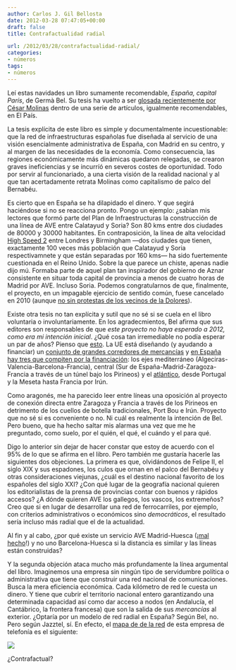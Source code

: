 ```yaml
---
author: Carlos J. Gil Bellosta
date: 2012-03-28 07:47:05+00:00
draft: false
title: Contrafactualidad radial

url: /2012/03/28/contrafactualidad-radial/
categories:
- números
tags:
- números
---
```


Leí estas navidades un libro sumamente recomendable, _España, capital París_, de Germà Bel. Su tesis ha vuelto a ser [glosada recientemente por César Molinas](http://economia.elpais.com/economia/2012/03/02/actualidad/1330712282_179577.html) dentro de una serie de artículos, igualmente recomendables, en El País.

La tesis explícita de este libro es simple y documentalmente incuestionable: que la red de infraestructuras españolas fue diseñada al servicio de una visión esencialmente administrativa de España, con Madrid en su centro, y al margen de las necesidades de la economía. Como consecuencia, las regiones económicamente más dinámicas quedaron relegadas, se crearon graves ineficiencias y se incurríó en severos costes de oportunidad. Todo por servir al funcionariado, a una cierta visión de la realidad nacional y al que tan acertadamente retrata Molinas como capitalismo de palco del Bernabéu.

Es cierto que en España se ha dilapidado el dinero. Y que segirá haciéndose si no se reacciona pronto. Pongo un ejemplo: ¿sabían mis lectores que formó parte del Plan de Infraestructuras la construcción de una línea de AVE entre Calatayud y Soria? Son 80 kms entre dos ciudades de 80000 y 30000 habitantes. En contraposición, la línea de alta velocidad [High Speed 2](http://en.wikipedia.org/wiki/High_Speed_2) entre Londres y Birmingham —dos ciudades que tienen, exactamente 100 veces más población que Calatayud y Soria respectivamnete y que están separadas por 160 kms— ha sido fuertemente cuestionada en el Reino Unido. Sobre la que parece un chiste, apenas nadie dijo mú. Formaba parte de aquel plan tan inspirador del gobierno de Aznar consistente en situar toda capital de provincia a menos de cuatro horas de Madrid por AVE. Incluso Soria. Podemos congratularnos de que, finalmente, el proyecto, en un impagable ejercicio de sentido común, fuese cancelado en 2010 (aunque [no sin protestas de los vecinos de la Dolores](http://www.abc.es/20101125/local-aragon/soria-201011251048.html)).

Existe otra tesis no tan explícita y sutil que no sé si se cuela en el libro voluntaria o involuntariamente. En los agradecmientos, Bel afirma que sus editores son responsables de que _este proyecto no haya esperado a 2012, como era mi intención inicial_. ¿Qué cosa tan irremediable no podía esperar un par de años? Pienso que [esto](http://ccaa.elpais.com/ccaa/2012/03/15/valencia/1331841696_870802.html). La UE está diseñando (y ayudando a financiar) un [conjunto de grandes corredores de mercancías](http://es.wikipedia.org/wiki/Red_Transeuropea_de_Transporte) y [en España hay tres que compiten por la financiación](http://es.wikipedia.org/wiki/Anexo:Red_transeuropea_de_transporte_en_Espa%C3%B1a): los ejes mediterráneo (Algeciras-Valencia-Barcelona-Francia), central (Sur de España-Madrid-Zaragoza-Francia a través de un túnel bajo los Pirineos) y el [atlántico](http://es.wikipedia.org/wiki/Corredor_Atl%C3%A1ntico), desde Portugal y la Meseta hasta Francia por Irún.

Como aragonés, me ha parecido leer entre líneas una oposición al proyecto de conexión directa entre Zaragoza y Francia a través de los Pirineos en detrimento de los cuellos de botella tradicionales, Port Bou e Irún. Proyecto que no sé si es conveniente o no. Ni cuál es realmente la intención de Bel. Pero bueno, que ha hecho saltar mis alarmas una vez que me he preguntado, como suelo, por el quién, el qué, el cuándo y el para qué.

Digo lo anterior sin dejar de hacer constar que estoy de acuerdo con el 95% de lo que se afirma en el libro. Pero también me gustaría hacerle las siguientes dos objeciones. La primera es que, olvidándonos de Felipe II, el siglo XIX y sus espadones, los culos que ornan en el palco del Bernabéu y otras consideraciones viejunas, ¿cuál es el destino nacional favorito de los españoles del siglo XXI? ¿Con qué lugar de la geografía nacional quieren los editorialistas de la prensa de provincias contar con buenos y rápidos accesos? ¿A dónde quieren AVE los gallegos, los vascos, los extremeños? Creo que si en lugar de desarrollar una red de ferrocarriles, por ejemplo, con criterios administrativos o económicos sino _democráticos_, el resultado sería incluso más radial que el de la actualidad.

Al fin y al cabo, ¿por qué existe un servicio AVE Madrid-Huesca (¡[mal hecho](http://www.fedeablogs.net/economia/?p=7824)!) y no uno Barcelona-Huesca si la distancia es similar y las líneas están construidas?

Y la segunda objeción ataca mucho más profundamente la línea argumental del libro. Imaginemos una empresa sin ningún tipo de servidumbre política o administrativa que tiene que construir una red nacional de comunicaciones. Busca la mera eficiencia económica. Cada kilómetro de red le cuesta un dinero. Y tiene que cubrir el territorio nacional entero garantizando una determinada capacidad así como dar acceso a nodos (en Andalucía, el Cantábrico, la frontera francesa) que son la salida de sus _mercancías_ al exterior. ¿Optaría por un modelo de red radial en España? Según Bel, no. Pero según Jazztel, sí. En efecto, el [mapa de de la red](http://www.jazztel.com/image/image_gallery?uuid=a83ab2a3-f215-4c1c-b6f7-f46e1e3c21a9&groupId=11950&t=1304515485129) de esta empresa de telefonía es el siguiente:

[![](/wp-uploads/2012/03/red_jazztel1.jpg)
](/wp-uploads/2012/03/red_jazztel1.jpg)

¿Contrafactual?
